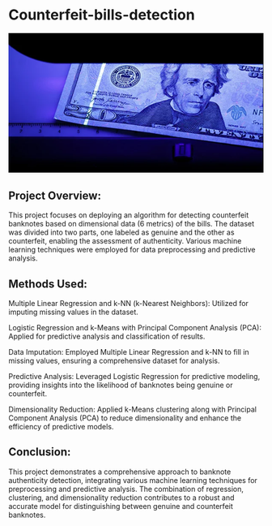 # Counterfeit-bills-detection

![image](https://github.com/MelvinDerouck/Counterfeit-bills-detection/blob/main/bills.png)

## Project Overview:
This project focuses on deploying an algorithm for detecting counterfeit banknotes based on dimensional data (6 metrics) of the bills. The dataset was divided into two parts, one labeled as genuine and the other as counterfeit, enabling the assessment of authenticity. Various machine learning techniques were employed for data preprocessing and predictive analysis.

## Methods Used:
Multiple Linear Regression and k-NN (k-Nearest Neighbors):
Utilized for imputing missing values in the dataset.

Logistic Regression and k-Means with Principal Component Analysis (PCA):
Applied for predictive analysis and classification of results.

Data Imputation:
Employed Multiple Linear Regression and k-NN to fill in missing values, ensuring a comprehensive dataset for analysis.

Predictive Analysis:
Leveraged Logistic Regression for predictive modeling, providing insights into the likelihood of banknotes being genuine or counterfeit.

Dimensionality Reduction:
Applied k-Means clustering along with Principal Component Analysis (PCA) to reduce dimensionality and enhance the efficiency of predictive models.

## Conclusion:
This project demonstrates a comprehensive approach to banknote authenticity detection, integrating various machine learning techniques for preprocessing and predictive analysis. The combination of regression, clustering, and dimensionality reduction contributes to a robust and accurate model for distinguishing between genuine and counterfeit banknotes.

